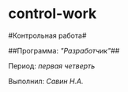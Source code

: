 # control-work
#Контрольная работа#

##Программа: *"Разработчик"*##

Период: *первая четверть*

Выполнил: *Савин Н.А.*
